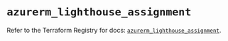 # `azurerm_lighthouse_assignment`

Refer to the Terraform Registry for docs: [`azurerm_lighthouse_assignment`](https://registry.terraform.io/providers/hashicorp/azurerm/4.8.0/docs/resources/lighthouse_assignment).

